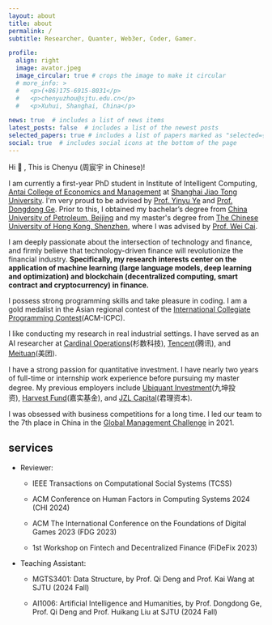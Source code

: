 ```yaml
---
layout: about
title: about
permalink: /
subtitle: Researcher, Quanter, Web3er, Coder, Gamer.

profile:
  align: right
  image: avator.jpeg
  image_circular: true # crops the image to make it circular
  # more_info: >
  #   <p>(+86)175-6915-8031</p>
  #   <p>chenyuzhou@sjtu.edu.cn</p>
  #   <p>Xuhui, Shanghai, China</p>

news: true  # includes a list of news items
latest_posts: false  # includes a list of the newest posts
selected_papers: true # includes a list of papers marked as "selected={true}"
social: true  # includes social icons at the bottom of the page
---
```


Hi :wave: , This is Chenyu (周宸宇 in Chinese)!

I am currently a first-year PhD student in Institute of Intelligent Computing, [Antai College of Economics and Management](https://www.acem.sjtu.edu.cn/) at [Shanghai Jiao Tong University](https://www.sjtu.edu.cn/). I'm very proud to be advised by [Prof. Yinyu Ye](https://web.stanford.edu/~yyye/) and [Prof. Dongdong Ge](https://www.acem.sjtu.edu.cn/en/faculty/gedongdong.html). Prior to this, I obtained my bachelar’s degree from [China University of Petroleum, Beijing](https://www.cup.edu.cn/) and my master's degree from [The Chinese University of Hong Kong, Shenzhen](https://www.cuhk.edu.cn/), where I was advised by [Prof. Wei Cai](https://faculty.washington.edu/weicaics/).

I am deeply passionate about the intersection of technology and finance, and firmly believe that technology-driven finance will revolutionize the financial industry. **Specifically, my research interests center on the application of machine learning (large language models, deep learning and optimization) and blockchain (decentralized computing, smart contract and cryptocurrency) in finance.**

I possess strong programming skills and take pleasure in coding. I am a gold medalist in the Asian regional contest of the [International Collegiate Programming Contest](https://icpc.global/)(ACM-ICPC).

I like conducting my research in real industrial settings. I have served as an AI researcher at [Cardinal Operations](https://www.shanshu.ai/)(杉数科技), [Tencent](https://www.tencent.com/en-us/)(腾讯), and [Meituan](https://www.meituan.com/)(美团).

I have a strong passion for quantitative investment. I have nearly two years of full-time or internship work experience before pursuing my master degree. My previous employers include [Ubiquant Investment](https://www.ubiquant.com/)(九坤投资), [Harvest Fund](https://www.jsfund.cn/)(嘉实基金), and [JZL Capital](https://www.jzlcapital.xyz/)(君理资本).

I was obsessed with business competitions for a long time. I led our team to the 7th place in China in the [Global Management Challenge](https://globalmanagementchallenge.com/) in 2021.

## services

- Reviewer:

  - IEEE Transactions on Computational Social Systems (TCSS)

  - ACM Conference on Human Factors in Computing Systems 2024 (CHI 2024)

  - ACM The International Conference on the Foundations of Digital Games 2023 (FDG 2023)

  - 1st Workshop on Fintech and Decentralized Finance (FiDeFix 2023)

- Teaching Assistant:

  - MGTS3401: Data Structure, by Prof. Qi Deng and Prof. Kai Wang at SJTU (2024 Fall) 
  
  - AI1006: Artificial Intelligence and Humanities, by Prof. Dongdong Ge, Prof. Qi Deng and Prof. Huikang Liu at SJTU (2024 Fall)
